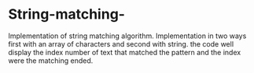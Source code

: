 # String-matching-
Implementation of string matching algorithm.
Implementation in two ways first with an array of characters and second with string. 
the code well display the index number of text that matched the pattern and the index were the matching ended.
